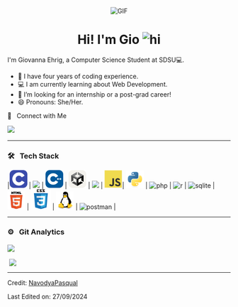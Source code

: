 <p align="center">
<img alt="GIF" src="https://github.com/arsentieva/arsentieva/blob/main/code.gif?raw=true" height="280" />
 <p/>
<h1 align="center"> Hi! I'm Gio <img src="https://user-images.githubusercontent.com/1303154/88677602-1635ba80-d120-11ea-84d8-d263ba5fc3c0.gif" width="28px" alt="hi"></h1>

I'm Giovanna Ehrig, a Computer Science Student at SDSU💻.

<!-- TODO: Add last video link -->

- :seedling: I have four years of coding experience.
- :computer: I am currently learning about Web Development.
- 🤔 I’m looking for an internship or a post-grad career!
- 😄 Pronouns: She/Her.

🤝 &nbsp; Connect with Me

[<img src="https://img.shields.io/badge/linkedin-%230077B5.svg?&style=for-the-badge&logo=linkedin&logoColor=white" />](https://www.linkedin.com/in/gio-ehrig-691901214/)

<hr>

### 🛠 &nbsp; Tech Stack

|<img src="https://raw.githubusercontent.com/tandpfun/skill-icons/refs/heads/main/icons/C.svg" width=40> | <img src="https://www.vectorlogo.zone/logos/springio/springio-icon.svg" width=40> | <img src="https://raw.githubusercontent.com/tandpfun/skill-icons/refs/heads/main/icons/CPP.svg" width="40"> | <img src="https://raw.githubusercontent.com/tandpfun/skill-icons/refs/heads/main/icons/Unity-Light.svg" width="40"> | <img src="https://www.vectorlogo.zone/logos/java/java-vertical.svg" width="40"> | <img src="https://raw.githubusercontent.com/devicons/devicon/master/icons/javascript/javascript-original.svg" width="40">| <img src="https://raw.githubusercontent.com/devicons/devicon/master/icons/python/python-original.svg" alt="python" width="40">  | <img src="https://www.vectorlogo.zone/logos/php/php-ar21.svg" alt="php" width="40">  | <img src="https://www.vectorlogo.zone/logos/r-project/r-project-icon.svg" alt="r" width="40"> | <img src="https://www.vectorlogo.zone/logos/sqlite/sqlite-icon.svg" alt="sqlite" width="40"> |<img src="https://raw.githubusercontent.com/devicons/devicon/master/icons/html5/html5-original-wordmark.svg" alt="html5" width="40"> | <img src="https://raw.githubusercontent.com/devicons/devicon/master/icons/css3/css3-original-wordmark.svg" alt="css3" width="45" height="45"/> | <img src="https://raw.githubusercontent.com/devicons/devicon/master/icons/linux/linux-original.svg" alt="linux" width="40"> | <img src="https://www.vectorlogo.zone/logos/visualstudio_code/visualstudio_code-icon.svg" alt="postman" width="40"> |

<hr>

### ⚙️ &nbsp; Git Analytics
 
<p><img align="center" src="https://github-readme-stats.vercel.app/api?username=UhOhGio&theme=dark&show_icons=true" /></p>
<p>&nbsp;<img align="center" src="https://github-readme-stats.vercel.app/api/top-langs/?username=UhOhGio&theme=dark&layout=compact" width="410" /></p>

------
Credit: [NavodyaPasqual](https://github.com/NavodyaPasqual)

Last Edited on: 27/09/2024
